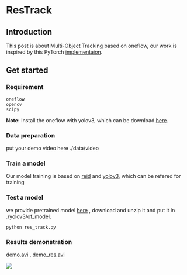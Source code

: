 # ResTrack

## Introduction
This post is about Multi-Object Tracking based on oneflow, our work is inspired by this PyTorch [implementaion](https://github.com/ZQPei/deep_sort_pytorch).



## Get started

### Requirement

```
oneflow
opencv
scipy
```
**Note:** Install the oneflow with yolov3, which can be download [here](https://oneflow-static.oss-cn-beijing.aliyuncs.com/train_data_zjlab/restrack/oneflow-0.2b2-cp36-cp36m-linux_x86_64.whl).


### Data preparation

put your demo video here ./data/video

### Train a model

Our model training is based on [reid](https://github.com/Oneflow-Inc/oneflow_vision_model/tree/main/Re-ID) and [yolov3](https://github.com/Oneflow-Inc/oneflow_yolov3), which can be refered for training 


### Test a model

we provide pretrained model [here](https://oneflow-static.oss-cn-beijing.aliyuncs.com/train_data_zjlab/restrack/yolov3_model_python.zip) , download and unzip it and put it in ./yolov3/of_model.

```python res_track.py```



### Results demonstration

[demo.avi](https://oneflow-static.oss-cn-beijing.aliyuncs.com/train_data_zjlab/restrack/demo.avi) , [demo_res.avi](https://oneflow-static.oss-cn-beijing.aliyuncs.com/train_data_zjlab/restrack/demo_res.avi)

![](https://github.com/Oneflow-Inc/oneflow_vision_model/blob/main/restrack/demo_res%2000_00_00-00_00_30~1.gif)
